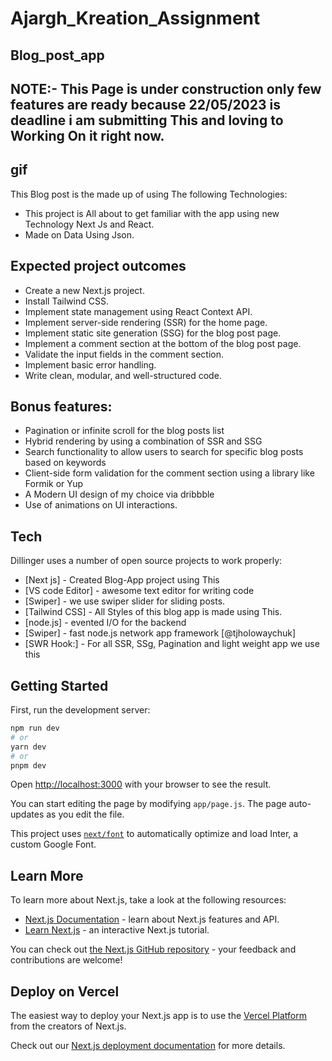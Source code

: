 # Ajargh_Kreation_Assignment
## Blog_post_app


## NOTE:- This Page is under construction only few features are ready because 22/05/2023 is deadline i am submitting This and loving to Working On it right now.

## gif


This Blog post is the made up of using  The following Technologies:
- This project is All about to get familiar with the app using new Technology Next Js and React.
- Made on Data Using Json.

## Expected project outcomes

- Create a new Next.js project.
- Install Tailwind CSS.
- Implement state management using React Context API.
- Implement server-side rendering (SSR) for the home page.
- Implement static site generation (SSG) for the blog post page.
- Implement a comment section at the bottom of the blog post page.
- Validate the input fields in the comment section.
- Implement basic error handling.
- Write clean, modular, and well-structured code.
## Bonus features:

- Pagination or infinite scroll for the blog posts list
- Hybrid rendering by using a combination of SSR and SSG
- Search functionality to allow users to search for specific blog posts based on keywords
- Client-side form validation for the comment section using a library like Formik or Yup
- A Modern UI design of my choice via dribbble
- Use of animations on UI interactions.

## Tech

Dillinger uses a number of open source projects to work properly:

- [Next js] - Created Blog-App project using This
- [VS code Editor] - awesome  text editor for writing code
- [Swiper] - we use swiper slider for sliding posts.
- [Tailwind CSS] - All Styles of this blog app is made using This.
- [node.js] - evented I/O for the backend
- [Swiper] - fast node.js network app framework [@tjholowaychuk]
- [SWR Hook:] - For all SSR, SSg, Pagination and light weight app we use this



## Getting Started

First, run the development server:

```bash
npm run dev
# or
yarn dev
# or
pnpm dev
```

Open [http://localhost:3000](http://localhost:3000) with your browser to see the result.

You can start editing the page by modifying `app/page.js`. The page auto-updates as you edit the file.

This project uses [`next/font`](https://nextjs.org/docs/basic-features/font-optimization) to automatically optimize and load Inter, a custom Google Font.

## Learn More

To learn more about Next.js, take a look at the following resources:

- [Next.js Documentation](https://nextjs.org/docs) - learn about Next.js features and API.
- [Learn Next.js](https://nextjs.org/learn) - an interactive Next.js tutorial.

You can check out [the Next.js GitHub repository](https://github.com/vercel/next.js/) - your feedback and contributions are welcome!

## Deploy on Vercel

The easiest way to deploy your Next.js app is to use the [Vercel Platform](https://vercel.com/new?utm_medium=default-template&filter=next.js&utm_source=create-next-app&utm_campaign=create-next-app-readme) from the creators of Next.js.

Check out our [Next.js deployment documentation](https://nextjs.org/docs/deployment) for more details.
